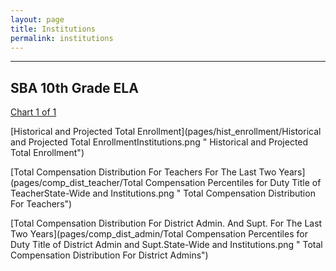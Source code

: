 ```yaml
---
layout: page
title: Institutions
permalink: institutions
---
```




___

## SBA 10th Grade ELA

[Chart 1 of 1](pages/SBAInstitutions10THELA.png "Chart 1 of 1 SBA 10th Grade ELA")

[Historical and Projected Total Enrollment](pages/hist_enrollment/Historical and Projected Total EnrollmentInstitutions.png " Historical and Projected Total Enrollment")

[Total Compensation Distribution For Teachers For The Last Two Years](pages/comp_dist_teacher/Total Compensation Percentiles for Duty Title of TeacherState-Wide and Institutions.png " Total Compensation Distribution For Teachers")

[Total Compensation Distribution For District Admin. And Supt. For The Last Two Years](pages/comp_dist_admin/Total Compensation Percentiles for Duty Title of District Admin and Supt.State-Wide and Institutions.png " Total Compensation Distribution For District Admins")

